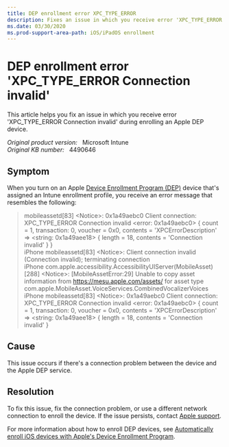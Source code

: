 ```yaml
---
title: DEP enrollment error XPC_TYPE_ERROR
description: Fixes an issue in which you receive error 'XPC_TYPE_ERROR Connection invalid' during enrolling an Apple DEP device.
ms.date: 03/30/2020
ms.prod-support-area-path: iOS/iPadOS enrollment
---
```

# DEP enrollment error 'XPC_TYPE_ERROR Connection invalid'

This article helps you fix an issue in which you receive error 'XPC_TYPE_ERROR Connection invalid' during enrolling an Apple DEP device.

_Original product version:_ &nbsp; Microsoft Intune  
_Original KB number:_ &nbsp; 4490646

## Symptom

When you turn on an Apple [Device Enrollment Program (DEP)](https://deploy.apple.com/) device that's assigned an Intune enrollment profile, you receive an error message that resembles the following:

> mobileassetd[83] \<Notice>: 0x1a49aebc0 Client connection: XPC_TYPE_ERROR Connection invalid <error: 0x1a49aebc0> { count = 1, transaction: 0, voucher = 0x0, contents = 'XPCErrorDescription' => \<string: 0x1a49aee18> { length = 18, contents = 'Connection invalid' } }  
> iPhone mobileassetd[83] \<Notice>: Client connection invalid (Connection invalid); terminating connection  
> iPhone com.apple.accessibility.AccessibilityUIServer(MobileAsset) [288] \<Notice>: [MobileAssetError:29] Unable to copy asset information from <https://mesu.apple.com/assets/> for asset type com.apple.MobileAsset.VoiceServices.CombinedVocalizerVoices  
> iPhone mobileassetd[83] \<Notice>: 0x1a49aebc0 Client connection: XPC_TYPE_ERROR Connection invalid \<error: 0x1a49aebc0> { count = 1, transaction: 0, voucher = 0x0, contents = 'XPCErrorDescription' => \<string: 0x1a49aee18> { length = 18, contents = 'Connection invalid' }

## Cause

This issue occurs if there's a connection problem between the device and the Apple DEP service.

## Resolution

To fix this issue, fix the connection problem, or use a different network connection to enroll the device. If the issue persists, contact [Apple support](https://support.apple.com).

For more information about how to enroll DEP devices, see [Automatically enroll iOS devices with Apple's Device Enrollment Program](/mem/intune/enrollment/device-enrollment-program-enroll-ios).
